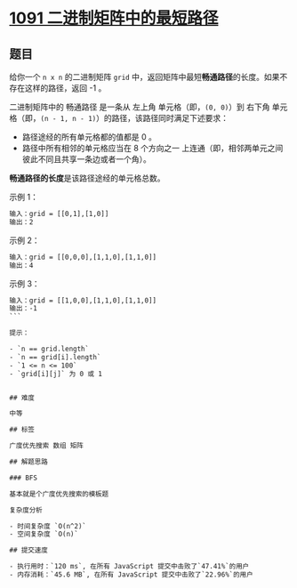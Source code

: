 # [1091 二进制矩阵中的最短路径](https://leetcode-cn.com/problems/shortest-path-in-binary-matrix/)

## 题目

给你一个 `n x n` 的二进制矩阵 `grid` 中，返回矩阵中最短**畅通路径**的长度。如果不存在这样的路径，返回 -1 。

二进制矩阵中的 畅通路径 是一条从 左上角 单元格（即，`(0, 0)`）到 右下角 单元格（即，`(n - 1, n - 1)`）的路径，该路径同时满足下述要求：

- 路径途经的所有单元格都的值都是 0 。
- 路径中所有相邻的单元格应当在 8 个方向之一 上连通（即，相邻两单元之间彼此不同且共享一条边或者一个角）。

**畅通路径的长度**是该路径途经的单元格总数。

示例 1：

```txt
输入：grid = [[0,1],[1,0]]
输出：2
```

示例 2：

```txt
输入：grid = [[0,0,0],[1,1,0],[1,1,0]]
输出：4
```

示例 3：

````txt
输入：grid = [[1,0,0],[1,1,0],[1,1,0]]
输出：-1
``` 

提示：

- `n == grid.length`
- `n == grid[i].length`
- `1 <= n <= 100`
- `grid[i][j]` 为 0 或 1


## 难度

中等

## 标签

广度优先搜索 数组 矩阵

## 解题思路

### BFS

基本就是个广度优先搜索的模板题

复杂度分析

- 时间复杂度 `O(n^2)`
- 空间复杂度 `O(n)`

## 提交速度

- 执行用时：`120 ms`, 在所有 JavaScript 提交中击败了`47.41%`的用户
- 内存消耗：`45.6 MB`, 在所有 JavaScript 提交中击败了`22.96%`的用户
````
